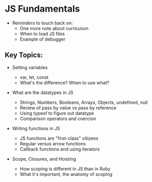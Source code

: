 # JS Fundamentals

* Reminders to touch back on:
  * One more note about curriculum
  * When to load JS files
  * Example of debugger

## Key Topics:

* Setting variables
  * var, let, const
  * What's the difference? When to use what?

* What are the datatypes in JS
  * Strings, Numbers, Booleans, Arrays, Objects, undefined, null
  * Review of pass by value vs pass by reference
  * Using typeof to figure out datatype
  * Comparison operators and coercion

* Writing functions in JS
  * JS functions are "first-class" citizens
  * Regular versus arrow functions
  * Callback functions and using iterators

* Scope, Closures, and Hoisting
  * How scoping is different in JS than in Ruby
  * What it's important, the anatomy of scoping
